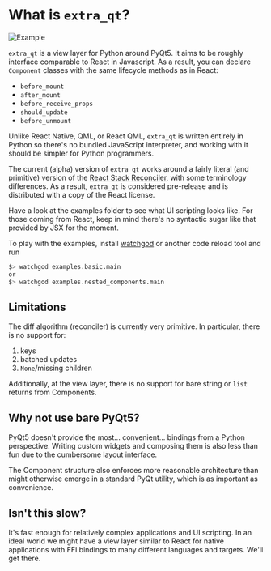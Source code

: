 # What is `extra_qt`?

![Example](docs/source/_static/basic_example.gif "Live Reload Example")

`extra_qt` is a view layer for Python around PyQt5.
It aims to be roughly interface comparable to React in Javascript.
As a result, you can declare `Component` classes with the same lifecycle
methods as in React:

* `before_mount`
* `after_mount`
* `before_receive_props`
* `should_update`
* `before_unmount`

Unlike React Native, QML, or React QML, `extra_qt`
is written entirely in Python so there's no bundled
JavaScript interpreter, and working with it should be simpler
for Python programmers.

The current (alpha) version of `extra_qt` works around a
fairly literal (and primitive) version of the
[React Stack Reconciler](https://reactjs.org/docs/implementation-notes.html), 
with some terminology differences. As a result, `extra_qt` is considered 
pre-release and is distributed with a copy of the React license.

Have a look at the examples folder to see what UI
scripting looks like. For those coming from React, keep in mind there's no
syntactic sugar like that provided by JSX for the moment.

To play with the examples, install [watchgod](https://github.com/samuelcolvin/watchgod) 
or another code reload tool and run

```bash
$> watchgod examples.basic.main
or
$> watchgod examples.nested_components.main
```

## Limitations

The diff algorithm (reconciler) is currently very primitive. In
particular, there is no support for:

1. keys
2. batched updates
3. `None`/missing children

Additionally, at the view layer, there is no support for bare string or `list` returns
from Components.

## Why not use bare PyQt5?

PyQt5 doesn't provide the most... convenient... bindings from a Python perspective.
Writing custom widgets and composing them is also less than fun due to the cumbersome
layout interface.

The Component structure also enforces more reasonable architecture than might otherwise
emerge in a standard PyQt utility, which is as important as convenience.

## Isn't this slow?

It's fast enough for relatively complex applications and UI scripting. In an ideal world
we might have a view layer similar to React for native applications with FFI bindings to
many different languages and targets. We'll get there.



